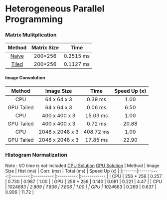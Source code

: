 # Heterogeneous Parallel Programming

### Matrix Mulitplication

| Method | Matrix Size | Time |
|:-------:|:------:|:-----:|
| [Naive](Basic_Matrix_Multiplication.cu)  | 200*256 | 0.2515 ms |
| [Tiled](Tiled_Matrix_Multiplication.cu)  | 200*256 | 0.1127 ms |


#### Image Convolution
| Method | Image Size | Time | Speed Up (x) |
|:-------:|:------:|:-------:|:------------:|
| CPU        | 64 x 64 x 3  | 0.39 ms | 1.00 |
| GPU Tailed | 64 x 64 x 3  | 0.06 ms | 6.50 |
| CPU        | 400 x 400 x 3  | 15.03 ms | 1.00 |
| GPU Tailed | 400 x 400 x 3  | 0.72 ms | 20.88 |
| CPU        | 2048 x 2048 x 3  | 408.72 ms | 1.00 |
| GPU Tailed | 2048 x 2048 x 3  | 17.85 ms | 22.90 |

### Histogram Normalization
Note : I/O time is not included
[CPU Solution](Histogram_CPU.cu)
[GPU Solution](Histogram_GPU_v2.cu)
| Method | Image Size | Hist (ms) | Corr. (ms) | Total (ms) | Speed Up (x) |
|:------:|:----------:|:---------:|:----------:|:----------:|:------------:|
| CPU    | 256 * 256  | 0.257     | 0.730      | 0.987      | 1.00         |
| GPU    | 256 * 256  | 0.140     | 0.081      | 0.221      | 4.47         |
| CPU    | 1024*683   | 2.809     | 7.806      | 7.806      | 1.00         |
| GPU    | 1024*683   | 0.269     | 0.637      | 0.906      | 11.72        |

